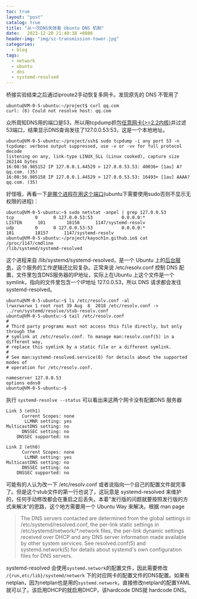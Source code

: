 ```yaml
---
toc: true
layout: "post"
catalog: true
title: "从一次DNS失效看 Ubuntu DNS 机制"
date:   2023-12-20 21:40:38 +0800
header-img: "img/sz-transmission-tower.jpg"
categories:
  - blog
tags:
  - network
  - ubuntu
  - dns
  - systemd-resolved
---
```



桥接实验结束之后通过iproute2手动恢复多网卡。发现原先的 DNS 不管用了

```
ubuntu@VM-0-5-ubuntu:~/project$ curl qq.com
curl: (6) Could not resolve host: qq.com
```

众所周知DNS用的端口是53，所以用tcpdump抓包[任意网卡(>=2.2内核)](https://serverfault.com/a/805008/599288)并过滤53端口，结果显示DNS查询发往了127.0.0.53:53，这是一个本地地址。

```
ubuntu@VM-0-5-ubuntu:~/project/ssh$ sudo tcpdump -i any port 53 -n
tcpdump: verbose output suppressed, use -v or -vv for full protocol decode
listening on any, link-type LINUX_SLL (Linux cooked), capture size 262144 bytes
16:08:56.985152 IP 127.0.0.1.44529 > 127.0.0.53.53: 40036+ [1au] A? qq.com. (35)
16:08:56.985158 IP 127.0.0.1.44529 > 127.0.0.53.53: 16493+ [1au] AAAA? qq.com. (35)
```

好怪哦，再看一下[是哪个进程在用这个端口](https://www.ibm.com/support/pages/how-can-i-check-if-application-listening-port-and-applications-name)(ubuntu下需要使用sudo否则不显示无权限的进程)：

```
ubuntu@VM-0-5-ubuntu:~$ sudo netstat -anpel | grep 127.0.0.53
tcp        0      0 127.0.0.53:53           0.0.0.0:*               LISTEN      101        18158      1147/systemd-resolv
udp        0      0 127.0.0.53:53           0.0.0.0:*                           101        18157      1147/systemd-resolv
ubuntu@VM-0-5-ubuntu:~/project/kayoch1n.github.io$ cat /proc/1147/cmdline
/lib/systemd/systemd-resolved
```

这个进程来自 /lib/systemd/systemd-resolved，是一个 Ubuntu 上的[后台服务](https://unix.stackexchange.com/q/612416/325365)，这个服务的工作逻辑还比较复杂。正常来说 /etc/resolv.conf 控制 DNS 配置，文件里包含DNS服务器的IP地址，实际上在Ubuntu 上这个文件是一个symlink，指向的文件里包含一个IP地址 127.0.0.53，所以 DNS 请求都会发往 systemd-resolved。

```
ubuntu@VM-0-5-ubuntu:~$ ls /etc/resolv.conf -al
lrwxrwxrwx 1 root root 39 Aug  8  2018 /etc/resolv.conf -> ../run/systemd/resolve/stub-resolv.conf
ubuntu@VM-0-5-ubuntu:~$ tail /etc/resolv.conf
#
# Third party programs must not access this file directly, but only through the
# symlink at /etc/resolv.conf. To manage man:resolv.conf(5) in a different way,
# replace this symlink by a static file or a different symlink.
#
# See man:systemd-resolved.service(8) for details about the supported modes of
# operation for /etc/resolv.conf.

nameserver 127.0.0.53
options edns0
ubuntu@VM-0-5-ubuntu:~$
```

执行 `systemd-resolve --status` 可以看出来这两个网卡没有配置DNS 服务器

```
Link 3 (eth1)
      Current Scopes: none
       LLMNR setting: yes
MulticastDNS setting: no
      DNSSEC setting: no
    DNSSEC supported: no

Link 2 (eth0)
      Current Scopes: none
       LLMNR setting: yes
MulticastDNS setting: no
      DNSSEC setting: no
    DNSSEC supported: no
```

可能有的人认为改一下 /etc/resolv.conf 或者说指向一个自己的配置文件就完事了。但是这个stub文件的第一行也说了，这玩意是 systemd-resolved 来维护的，任何手动修改都会在重启之后丢失。本着“发行版的问题就要按照发行版的方式来解决”的思路，这个地方需要用一个 Ubuntu Way 来解决。根据 man page

> The DNS servers contacted are determined from the global settings in /etc/systemd/resolved.conf, the per-link static settings in
> /etc/systemd/network/*.network files, the per-link dynamic settings received over DHCP and any DNS server information made available by other
> system services. See resolved.conf(5) and systemd.network(5) for details about systemd's own configuration files for DNS servers.

systemd-resolved 会使用`systemd.network`的配置文件，因此需要修改 `/{run,etc/lib}/systemd/network` 下的对应网卡的配置文件的DNS配置。如果有netplan，因为netplan也是用的`systemd.network`，直接修改netplan的配置YAML就可以了。该启用DHCP的就启用DHCP，该hardcode DNS就 hardcode DNS。
